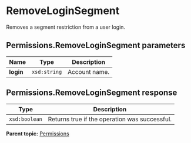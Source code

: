 # RemoveLoginSegment

Removes a segment restriction from a user login.

## Permissions.RemoveLoginSegment parameters

|Name|Type|Description|
|----|----|-----------|
|**login** |`xsd:string` | Account name. |

## Permissions.RemoveLoginSegment response

|Type|Description|
|----|-----------|
|`xsd:boolean` |Returns true if the operation was successful.|

**Parent topic:** [Permissions](../../methods/permissions/r_methods_permissions.md)

